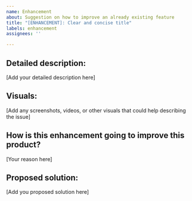 ```yaml
---
name: Enhancement
about: Suggestion on how to improve an already existing feature
title: "[ENHANCEMENT]: Clear and concise title"
labels: enhancement
assignees: ''

---
```


## Detailed description:
[Add your detailed description here]

## Visuals:
[Add any screenshots, videos, or other visuals that could help describing the issue]

## How is this enhancement going to improve this product?
[Your reason here]

## Proposed solution:
[Add you proposed solution here]
